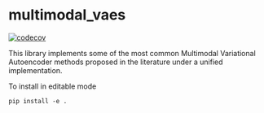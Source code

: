 # multimodal_vaes

[![codecov](https://codecov.io/gh/clementchadebec/multimodal_vaes/branch/main/graph/badge.svg?token=0077GYjHKo)](https://codecov.io/gh/clementchadebec/multimodal_vaes)

This library implements some of the most common Multimodal Variational Autoencoder methods proposed in the literature under a unified implementation.


To install in editable mode

```
pip install -e .
```

